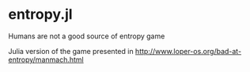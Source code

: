# entropy.jl
Humans are not a good source of entropy game

Julia version of the game presented in http://www.loper-os.org/bad-at-entropy/manmach.html
